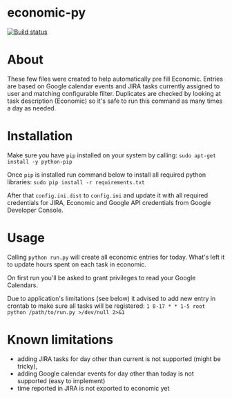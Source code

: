 economic-py
===========
[![Build status](https://travis-ci.org/pawel-lewtak/economic-py.png)](https://travis-ci.org/pawel-lewtak/economic-py)

# About
These few files were created to help automatically pre fill Economic.
Entries are based on Google calendar events and JIRA tasks currently assigned
to user and matching configurable filter. Duplicates are checked by
looking at task description (Economic) so it's safe to run this command
as many times a day as needed.

# Installation
Make sure you have `pip` installed on your system by calling:
`sudo apt-get install -y python-pip`

Once `pip` is installed run command below to install all required python libraries:
`sudo pip install -r requirements.txt`

After that `config.ini.dist` to `config.ini` and update it with all required
credentials for JIRA, Economic and Google API credentials from Google Developer Console.

# Usage
Calling `python run.py` will create all economic entries for today.
What's left it to update hours spent on each task in economic.

On first run you'll be asked to grant privileges to read your Google Calendars.

Due to application's limitations (see below) it advised to add new entry
in crontab to make sure all tasks will be registered:
`1 8-17 * * 1-5 root python /path/to/run.py >/dev/null 2>&1`

# Known limitations
* adding JIRA tasks for day other than current is not supported (might be tricky),
* adding Google calendar events for day other than today is not supported (easy to implement)
* time reported in JIRA is not exported to economic yet